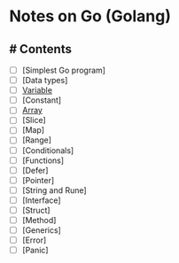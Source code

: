 # Notes on Go (Golang)

## # Contents
* [ ] [Simplest Go program]
* [ ] [Data types]
* [ ] [Variable](docs/variable.md)
* [ ] [Constant]
* [ ] [Array](docs/array.go)
* [ ] [Slice]
* [ ] [Map]
* [ ] [Range]
* [ ] [Conditionals]
* [ ] [Functions]
* [ ] [Defer]
* [ ] [Pointer]
* [ ] [String and Rune]
* [ ] [Interface]
* [ ] [Struct]
* [ ] [Method]
* [ ] [Generics]
* [ ] [Error]
* [ ] [Panic]
